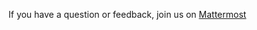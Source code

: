 If you have a question or feedback, join us on [Mattermost](https://mattermost.eclipse.org/eclipse/channels/eclipse-codewind)
